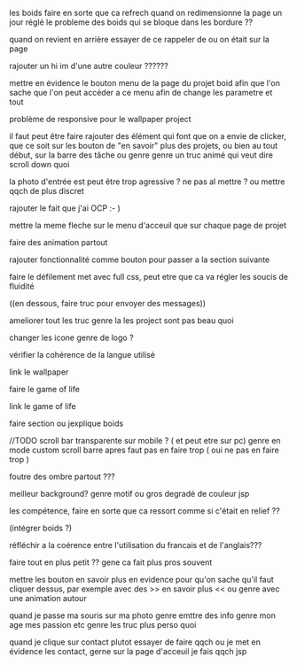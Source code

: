 les boids faire en sorte que ca refrech quand on redimensionne la page
un jour réglé le probleme des boids qui se bloque dans les bordure ??

quand on revient en arrière essayer de ce rappeler de ou on était sur la page

rajouter un hi im d'une autre couleur ??????

mettre en évidence le bouton menu de la page du projet boid afin que l'on sache que l'on peut accéder a ce menu afin de change les parametre et tout

problème de responsive pour le wallpaper project

il faut peut être faire rajouter des élément qui font que on a envie de clicker, que ce soit sur les bouton de "en savoir" plus des projets, ou bien au tout début, sur la barre des tâche ou genre genre un truc animé qui veut dire scroll down quoi

la photo d'entrée est peut être trop agressive ? ne pas al mettre ? ou mettre qqch de plus discret

rajouter le fait que j'ai OCP :- )

mettre la meme fleche sur le menu d'acceuil que sur chaque page de projet

faire des animation partout


rajouter fonctionnalité comme bouton pour passer a la section suivante

faire le défilement met avec full css, peut etre que ca va régler les soucis de fluidité

((en dessous, faire truc pour envoyer des messages))

ameliorer tout les truc genre la les project sont pas beau quoi

changer les icone genre de logo ?


vérifier la cohérence de la langue utilisé

link le wallpaper

faire le game of life

link le game of life

faire section ou jexplique boids

//TODO scroll bar transparente sur mobile ? ( et peut etre sur pc)
genre en mode custom scroll barre apres faut pas en faire trop ( oui ne pas en faire trop )


foutre des ombre partout ???

meilleur background? genre motif ou gros degradé de couleur jsp

les compétence, faire en sorte que ca ressort comme si c'était en relief ??

(intégrer boids ?)


réfléchir a la coérence entre l'utilisation du francais et de l'anglais???



faire tout en plus petit ?? gene ca fait plus pros souvent



mettre les bouton en savoir plus en evidence pour qu'on sache qu'il faut cliquer dessus, par exemple avec des >> en savoir plus << 
ou genre avec une animation autour

quand je passe ma souris sur ma photo genre emttre des info genre mon age mes passion etc genre les truc plus perso quoi

quand je clique sur contact plutot essayer de faire qqch ou je met en évidence les contact, gerne sur la page d'acceuil je fais qqch jsp 
